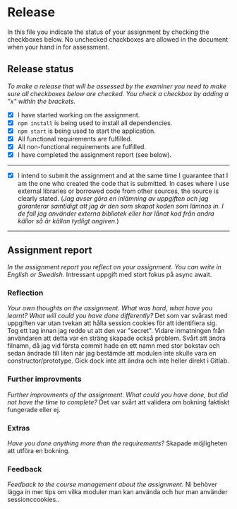 # Release

In this file you indicate the status of your assignment by checking the checkboxes below. No unchecked chackboxes are allowed in the document when your hand in for assessment.

## Release status

_To make a release that will be assessed by the examiner you need to make sure all checkboxes below are checked. You check a checkbox by adding a "x" within the brackets._

- [x] I have started working on the assignment.
- [x] `npm install` is being used to install all dependencies.
- [x] `npm start` is being used to start the application.
- [x] All functional requirements are fulfilled.
- [x] All non-functional requirements are fulfilled.
- [x] I have completed the assignment report (see below).

---

- [x] I intend to submit the assignment and at the same time I guarantee that I am the one who created the code that is submitted. In cases where I use external libraries or borrowed code from other sources, the source is clearly stated.
(_Jag avser göra en inlämning av uppgiften och jag garanterar samtidigt att jag är den som skapat koden som lämnas in. I de fall jag använder externa bibliotek eller har lånat kod från andra källor så är källan tydligt angiven._)

---

## Assignment report

_In the assignment report you reflect on your assignment. You can write in English or Swedish._
Intressant uppgift med stort fokus på async await.

### Reflection

_Your own thoughts on the assignment. What was hard, what have you learnt? What will could you have done differently?_
Det som var svårast med uppgiften var utan tvekan att hålla session cookies för att identifiera sig. Tog ett tag innan jag redde ut att den var "secret". Vidare inmatningen från användaren att detta var en sträng skapade också problem. Svårt att ändra filnamn, då jag vid första commit hade en ett namn med stor bokstav och sedan ändrade till liten när jag bestämde att modulen inte skulle vara en constructor/prototype. Gick dock inte att ändra och inte heller direkt i Gitlab.

### Further improvments

_Further improvments of the assignment. What could you have done, but did not have the time to complete?_
Det var svårt att validera om bokning faktiskt fungerade eller ej.

### Extras

_Have you done anything more than the requirements?_
Skapade möjligheten att utföra en bokning.

### Feedback

_Feedback to the course management about the assignment._
Ni behöver lägga in mer tips om vilka moduler man kan använda och hur man använder sessionccookies..